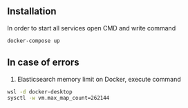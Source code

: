 ## Installation

In order to start all services open CMD and write command

```sh
docker-compose up
```

## In case of errors

1. Elasticsearch memory limit on Docker, execute command

```sh
wsl -d docker-desktop
sysctl -w vm.max_map_count=262144
```
